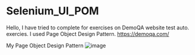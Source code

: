 # Selenium_UI_POM

Hello,
I have tried to complete for exercises on DemoQA website test auto. exercies. 
I used Page Object Design Pattern.
https://demoqa.com/

My Page Object Design Pattern
![image](https://user-images.githubusercontent.com/94071344/198978740-aac73e51-001d-48dd-bd6f-a7b94b820b33.png)
